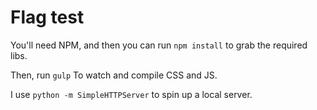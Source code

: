 # Flag test

You'll need NPM, and then you can run `npm install` to grab the required libs.

Then, run `gulp` To watch and compile CSS and JS.

I use `python -m SimpleHTTPServer` to spin up a local server.

